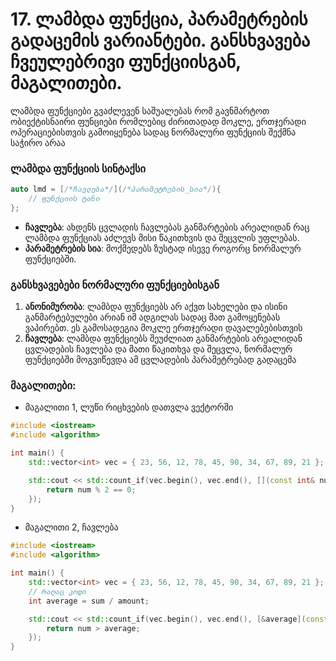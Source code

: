 # 17. ლამბდა ფუნქცია,  პარამეტრების გადაცემის ვარიანტები. განსხვავება ჩვეულებრივი ფუნქციისგან, მაგალითები.

ლამბდა ფუნქციები გვაძლევენ საშუალებას რომ გავნმარტოთ ობიექტისნაირი ფუნციები
რომლებიც ძირითადად მოკლე, ერთჯერადი ოპერაციებისთვის გამოიყენება სადაც ნორმალური 
ფუნქციის შექმნა საჭირო არაა

### ლამბდა ფუნქციის სინტაქსი
```cpp
auto lmd = [/*ჩავლება*/](/*პარამეტრების_სია*/){
    // ფუნქციის ტანი
};
```

- **ჩავლება**: ახდენს ცვლადის ჩავლებას განმარტების არეალიდან რაც ლამბდა ფუნქციას
აძლევს მისი წაკითხვის და შეცვლის უფლებას.
- **პარამეტრების სია**: მოქმედებს ზუსტად ისევე როგორც ნორმალურ ფუნქციებში.

### განსხვავებები ნორმალური ფუნქციებისგან

1. **ანონიმურობა**: ლამბდა ფუნქციებს არ აქვთ სახელები და ისინი განმარტებულები
არიან იმ ადგილას სადაც მათ გამოყენებას ვაპირებთ. ეს გამოსადეგია მოკლე ერთჯერადი
დავალებებისთვის
2. **ჩავლება**: ლამბდა ფუნქციებს შეუძლიათ განმარტების არეალიდან ცვლადების
ჩავლება და მათი წაკითხვა და შეცვლა, ნორმალურ ფუნქციებში მოგვიწევდა ამ ცვლადების
პარამეტრებად გადაცემა

### მაგალითები:

- მაგალითი 1, ლუწი რიცხვების დათვლა ვექტორში
```cpp
#include <iostream>
#include <algorithm>

int main() {
    std::vector<int> vec = { 23, 56, 12, 78, 45, 90, 34, 67, 89, 21 };

    std::cout << std::count_if(vec.begin(), vec.end(), [](const int& num) {
        return num % 2 == 0;
    });
}
```

- მაგალითი 2, ჩავლება 
```cpp
#include <iostream>
#include <algorithm>

int main() {
    std::vector<int> vec = { 23, 56, 12, 78, 45, 90, 34, 67, 89, 21 };
    // რაღაც კოდი
    int average = sum / amount;

    std::cout << std::count_if(vec.begin(), vec.end(), [&average](const int& num) {
        return num > average;
    });
}
```